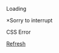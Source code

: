   

Loading

×Sorry to interrupt

CSS Error

[Refresh](https://support.carta.com/s/article/legal-disclosure?)